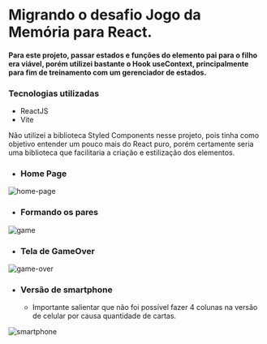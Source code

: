 # Migrando o desafio Jogo da Memória para React. 
#### Para este projeto, passar estados e funções do elemento pai para o filho era viável, porém utilizei bastante o Hook useContext, principalmente para fim de treinamento com um gerenciador de estados.

### Tecnologias utilizadas
- ReactJS
- Vite

Não utilizei a biblioteca Styled Components nesse projeto, pois tinha como objetivo entender um pouco mais do React puro, porém certamente seria uma biblioteca que facilitaria a criação e estilização dos elementos.  

- ### Home Page

![home-page](https://user-images.githubusercontent.com/106402577/203171052-1a936d74-4a45-4584-9c40-1db6cb61d5e2.png)


- ### Formando os pares

![game](https://user-images.githubusercontent.com/106402577/203171117-974eb48e-c7d0-4cfb-bc73-7cc430b7ace7.png)


- ### Tela de GameOver

![game-over](https://user-images.githubusercontent.com/106402577/203171156-b48f9ed1-6200-40ab-9517-3d209bf63217.png)


- ### Versão de smartphone
  - Importante salientar que não foi possível fazer 4 colunas na versão de celular por causa quantidade de cartas. 

![smartphone](https://user-images.githubusercontent.com/106402577/203171208-dcbca239-72e3-489b-b14a-3c5f2b71f79c.png)
